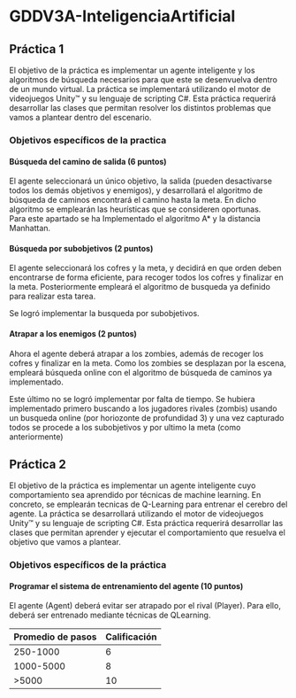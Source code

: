 # GDDV3A-InteligenciaArtificial
## Práctica 1
El objetivo de la práctica es implementar un agente inteligente y los algoritmos de búsqueda necesarios para que este se desenvuelva dentro de un mundo virtual. La práctica se implementará utilizando el motor de videojuegos Unity™ y su lenguaje de scripting C#. Esta práctica requerirá desarrollar las clases que permitan resolver los distintos problemas que vamos a plantear dentro del escenario.

### Objetivos específicos de la practica
#### Búsqueda del camino de salida (6 puntos)
El agente seleccionará un único objetivo, la salida (pueden desactivarse todos los demás objetivos y enemigos), y desarrollará el algoritmo de búsqueda de caminos encontrará el camino hasta la meta. En dicho algoritmo se emplearán las heurísticas que se consideren oportunas.  
Para este apartado se ha Implementado el algoritmo A* y la distancia Manhattan.

#### Búsqueda por subobjetivos (2 puntos)
El agente seleccionará los cofres y la meta, y decidirá en que orden deben encontrarse de forma eficiente, para recoger todos los cofres y finalizar en la meta. Posteriormente empleará el algoritmo de busqueda ya definido para realizar esta tarea.

Se logró implementar la busqueda por subobjetivos.

#### Atrapar a los enemigos (2 puntos)
Ahora el agente deberá atrapar a los zombies, además de recoger los cofres y finalizar en la meta. Como los zombies se desplazan por la escena, empleará búsqueda online con el algoritmo de búsqueda de caminos ya implementado.

Este último no se logró implementar por falta de tiempo. Se hubiera implementado primero buscando a los jugadores rivales (zombis) usando un busqueda online (por horiozonte de profundidad 3) y una vez capturado todos se procede a los subobjetivos y por ultimo la meta (como anteriormente)


## Práctica 2
El objetivo de la práctica es implementar un agente inteligente cuyo comportamiento sea aprendido por técnicas de machine learning. En concreto, se emplearán tecnicas de Q-Learning para entrenar el cerebro del agente. La práctica se desarrollará utilizando el motor de videojuegos Unity™ y su lenguaje de scripting C#. Esta práctica requerirá desarrollar las clases que permitan aprender y ejecutar el comportamiento que resuelva el objetivo que vamos a plantear.

### Objetivos específicos de la práctica
#### Programar el sistema de entrenamiento del agente (10 puntos)
El agente (Agent) deberá evitar ser atrapado por el rival (Player). Para ello, deberá ser entrenado mediante técnicas de QLearning.
 
| Promedio de pasos | Calificación |
| ----------------- | ------------ |
| 250-1000          | 6            |
| 1000-5000         | 8            |
| >5000             | 10           |